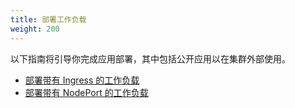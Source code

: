 ```yaml
---
title: 部署工作负载
weight: 200
---
```


以下指南将引导你完成应用部署，其中包括公开应用以在集群外部使用。

- [部署带有 Ingress 的工作负载](./quickstart-deploy-workload-ingress)
- [部署带有 NodePort 的工作负载](./quickstart-deploy-workload-nodeport)
